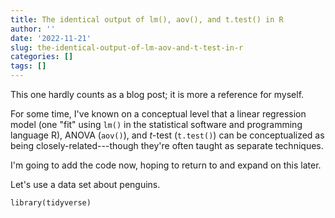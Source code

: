 ```yaml
---
title: The identical output of lm(), aov(), and t.test() in R
author: ''
date: '2022-11-21'
slug: the-identical-output-of-lm-aov-and-t-test-in-r
categories: []
tags: []
---
```


This one hardly counts as a blog post; it is more a reference for myself.

For some time, I've known on a conceptual level that a linear regression model (one "fit" using `lm()` in the statistical software and programming language R), ANOVA (`aov()`), and *t*-test (`t.test()`) can be conceptualized as being closely-related---though they're often taught as separate techniques. 

I'm going to add the code now, hoping to return to and expand on this later.

Let's use a data set about penguins.

```{r, message = FALSE}
library(tidyverse)
```

```{r}

```